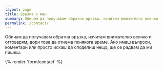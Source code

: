 ```yaml
---
layout: page
title: Връзка с мен
summary: Обичам да получавам обратна връзка, изчитам внимателно всичко и отговарям, дори това да отнема понякога време.
permalink: /contact/
---
```

Обичам да получавам обратна връзка, изчитам внимателно всичко и отговарям, дори това да отнема понякога време. Ако имаш въпроси, коментари или просто искаш да споделиш нещо, ще се радвам да ми пишеш.

{% render 'form/contact' %}
